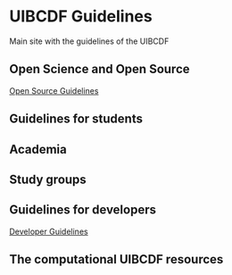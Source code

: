 # UIBCDF Guidelines
Main site with the guidelines of the UIBCDF

## Open Science and Open Source

[Open Source Guidelines](https://github.com/uibcdf/Open-Source-Guidelines)

## Guidelines for students

## Academia

## Study groups

## Guidelines for developers

[Developer Guidelines](https://github.com/uibcdf/Developer-Guidelines)

## The computational UIBCDF resources

